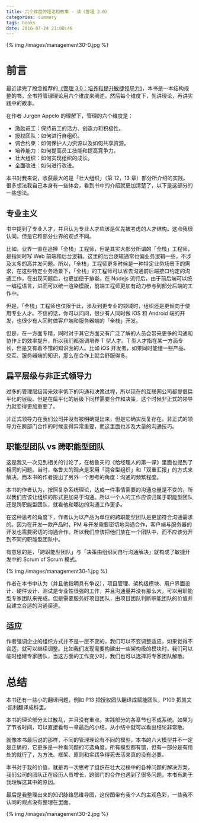 ```yaml
---
title: 六个维度的理论和故事 - 读《管理 3.0》
categories: summary
tags: books
date: 2016-07-24 21:00:46
---
```



{% img /images/management30-0.jpg %}

# 前言

最近读完了段念推荐的[《管理 3.0：培养和提升敏捷领导力》](http://item.jd.com/10938548.html)，本书是一本结构规整的书，全书将管理理论用六个维度来阐述，然后每个维度下，先讲理论，再讲实践中的故事。

在作者 Jurgen Appelo 的理解下，管理的六个维度是：

 * 激励员工：保持员工的活力、创造力和积极性。
 * 授权团队：如何进行自组织。
 * 调合约束：如何保护人力资源以及如何共享资源。
 * 培养能力：如何提高员工技能和提高竞争力。
 * 壮大组织：如何实现组织的成长。
 * 全面改进：如何进行改进。

本书对我来说，收获最大的是「壮大组织」（第 12，13 章）部分所介绍的实践。很多想法我自己本身有一些体会，看到书中的介绍就更加清楚了，以下是这部分的一些想法。

## 专业主义

书中提到了专业人才，并且认为专业人才应该是优先被考虑的人才结构。这点我很认同，但是它和部分业界的观点不同。

比如，业界一直在追捧「全栈」工程师，但是其实大部分所谓的「全栈」工程师，是指同时写 Web 前端和后台逻辑。这里的后台逻辑通常也偏业务逻辑一些，不涉及太多的高并发问题。所以，「全栈」工程师更多时候是一种特定业务场景下的需求，在这些特定业务场景下，「全栈」的工程师可以省去沟通前后端接口约定的沟通工作，在出现问题后，也更加便于排查。在 Nodejs 流行后，由于前后端可以统一编程语言，进而可以统一渲染模版，前端工程师更加有动力参与到部分后端的工作中。

但是，「全栈」工程师也仅限于此，涉及到更专业的领域时，组织还是更倾向于使用专业人才。不信的话，你可以问问，很少有人同时做 iOS 和 Android 端的开发，也很少有人同时做客户端和服务器端的「全栈」开发。

但是，在一方面专精，同时对于其它方面又有广泛了解的人员会带来更多的沟通和协作上的效率提升，所以我们都强调培养 T 型人才。T 型人才指在某一方面专长，但是又有着不错的知识面的人。比如 iOS 开发者，如果同时能懂一些产品、交互、服务器端的知识，那么在合作上就会舒服得多。

## 扁平层级与非正式领导力

过多的管理层级带来效率低下的沟通和决策过程，所以现在的互联网公司都提倡扁平化的层级。但是在扁平化的层级下同样需要合作和决策，这个时候非正式的领导力就变得更加重要了。

非正式领导力在我们公司并没有被明确提出来，但是它确实反复存在。非正式的领导力在跨部门合作的时候变得异常重要，而这里面也涉及大量的沟通技巧。

## 职能型团队 vs 跨职能型团队

这是我又一次见到相关的讨论了，在格鲁夫的《给经理人的第一课》里面也提到了相同的问题。当时，格鲁夫的观点是采用「混合型组织」和「双重汇报」的方式来解决。而本书的作者提出了另外一个思考的角度：沟通的频繁程度。

本书的作者认为，按照复杂系统理论，达成一件事情需要的沟通总量是不变的，所以我们应该让组织的形式更加易于沟通。所以一个人的工作应该归属于职能型团队还是跨职能型团队，就看他和哪边的沟通工作更多。

在这种思考的角度下，作者认为以产品为单位的跨职能型团队是更加符合沟通需求的。因为在开发一款产品时，PM 与开发需要密切地沟通合作，客户端与服务器的开发也需要密切的沟通合作。所以我们应该把他们放在一个团队中，而不应该分开到不同的职能型团队中。

有意思的是，「跨职能型团队」与「决策由组织间自行沟通解决」就构成了敏捷开发中的 Scrum of Scrum 模式。

{% img /images/management30-1.jpg %}

作者在本书中认为（并且他指明具有争议），项目管理、架构级模块、用户界面设计、硬件设计、测试是专业性很强的工作，并且沟通量并没有那么大，可以用职能型专家团队来完成。但是需要服务好项目团队，由项目团队判断职能团队的价值并且建立合适的沟通渠道。

## 适应

作者强调企业的组织方式并不是一层不变的，我们可以不变调整适应，如果觉得不合适，就可以继续调整。比如我们发现需要构建出一些架构级的模块时，我们可以临时组建专家团队，当这方面的工作变少时，我们也可以选择将专家团队解散。

# 总结

本书还有一些小的翻译问题，例如 P13 把授权团队翻译成赋能团队，P109 把凯文·凯利翻译成科里。

本书的理论部分太过散乱，并且没有重点。实践部分的各章节也不成系统。如果为了节省时间，可以直接看每一章最后的小结，从小结中就可以看出结论非常散。

就像本书最后说的那样，不同的管理理论有不同的模型，本书的六大模型并不一定是正确的，它更多是一种看问题的可选角度。所有模型都有错，但有一部分是有用处的就行了，为方法、框架、原则和实践争得死去活来真的没有必要。

本书对于我的价值，就是再一次思考了组织在壮大过程中的各种问题的解决方案，我们公司的团队正在经历人员增长，跨部门的合作也遇到了很多问题，本书有助于我理解这其中的原因。

最后是我整理出来的知识脉络思维导图，这份图带有我个人的主观色彩，一些我不认同的观点没有整理在里面。

{% img /images/management30-2.jpg %}
